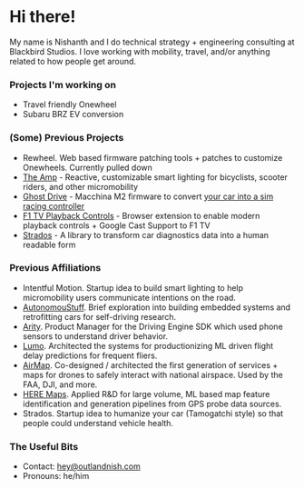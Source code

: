 # Hi there!

My name is Nishanth and I do technical strategy + engineering consulting at Blackbird Studios. I love working with mobility, travel, and/or anything related to how people get around.

### Projects I'm working on

- Travel friendly Onewheel
- Subaru BRZ EV conversion

### (Some) Previous Projects

- Rewheel. Web based firmware patching tools + patches to customize Onewheels. Currently pulled down
- [The Amp](https://docs.ridewithamp.com) - Reactive, customizable smart lighting for bicyclists, scooter riders, and other micromobility
- [Ghost Drive](https://github.com/outlandnish/fw-ghost-drive) - Macchina M2 firmware to convert [your car into a sim racing controller](https://outlandnish.com/hacks/ditch-the-sim-rig-use-your-car-instead)
- [F1 TV Playback Controls](https://github.com/outlandnish/ext-f1-tv) - Browser extension to enable modern playback controls + Google Cast Support to F1 TV
- [Strados](https://github.com/outlandnish/strados) - A library to transform car diagnostics data into a human readable form

### Previous Affiliations

- Intentful Motion. Startup idea to build smart lighting to help micromobility users communicate intentions on the road.
- [AutonomouStuff](https://autonomoustuff.com/). Brief exploration into building embedded systems and retrofitting cars for self-driving research.
- [Arity](https://www.arity.com/). Product Manager for the Driving Engine SDK which used phone sensors to understand driver behavior.
- [Lumo](https://www.thinklumo.com/). Architected the systems for productionizing ML driven flight delay predictions for frequent fliers.
- [AirMap](https://www.airmap.com). Co-designed / architected the first generation of services + maps for drones to safely interact with national airspace. Used by the FAA, DJI, and more.
- [HERE Maps](https://www.here.com/). Applied R&D for large volume, ML based map feature identification and generation pipelines from GPS probe data sources.
- Strados. Startup idea to humanize your car (Tamogatchi style) so that people could understand vehicle health.

### The Useful Bits

- Contact: [hey@outlandnish.com](mailto:hey@outlandnish.com)
- Pronouns: he/him
